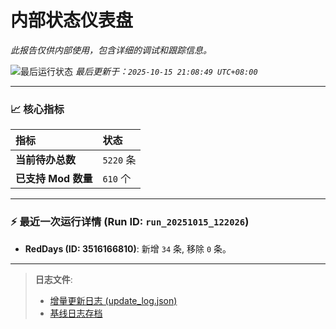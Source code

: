 # 内部状态仪表盘

*此报告仅供内部使用，包含详细的调试和跟踪信息。*

![最后运行状态](https://img.shields.io/badge/Last%20Run-Success-green)
*最后更新于：`2025-10-15 21:08:49 UTC+08:00`*

---

### 📈 **核心指标**

| 指标 | 状态 |
| :--- | :--- |
| **当前待办总数** | ``5220`` 条 |
| **已支持 Mod 数量** | ``610`` 个 |

---

### ⚡ **最近一次运行详情 (Run ID: ``run_20251015_122026``)**

*   **RedDays (ID: 3516166810)**: 新增 `34` 条, 移除 `0` 条。

---

> **日志文件**:
> *   [增量更新日志 (update_log.json)](../data/logs/update_log.json)
> *   [基线日志存档](../data/logs/archive/)
